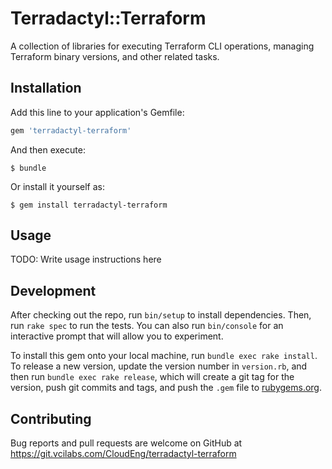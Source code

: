 # Terradactyl::Terraform

A collection of libraries for executing Terraform CLI operations, managing Terraform binary versions, and other related tasks.

## Installation

Add this line to your application's Gemfile:

```ruby
gem 'terradactyl-terraform'
```

And then execute:

    $ bundle

Or install it yourself as:

    $ gem install terradactyl-terraform

## Usage

TODO: Write usage instructions here

## Development

After checking out the repo, run `bin/setup` to install dependencies. Then, run `rake spec` to run the tests. You can also run `bin/console` for an interactive prompt that will allow you to experiment.

To install this gem onto your local machine, run `bundle exec rake install`. To release a new version, update the version number in `version.rb`, and then run `bundle exec rake release`, which will create a git tag for the version, push git commits and tags, and push the `.gem` file to [rubygems.org](https://rubygems.org).

## Contributing

Bug reports and pull requests are welcome on GitHub at https://git.vcilabs.com/CloudEng/terradactyl-terraform
